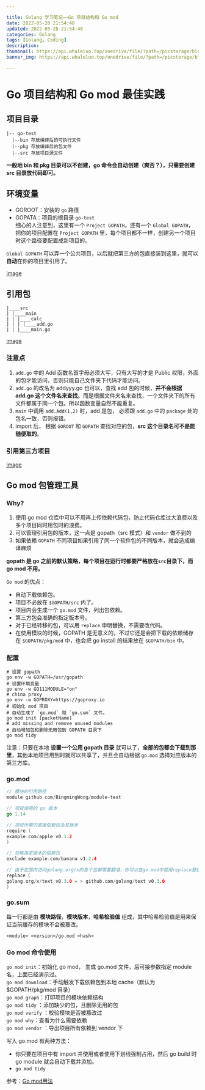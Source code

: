 ```yaml
---

title: Golang 学习笔记——Go 项目结构和 Go mod
date: 2022-05-28 21:54:48
updated: 2022-05-28 21:54:48
categories: Golang
tags: [Golang, Coding]
description:
thumbnail: https://api.whaleluo.top/onedrive/file/?path=/picstorage/blog/Golang/icon_img.png&webp=true
banner_img: https://api.whaleluo.top/onedrive/file/?path=/picstorage/blog/Golang/icon_img.png&webp=true

---
```


# Go 项目结构和 Go mod 最佳实践

## 项目目录

```other
|-- go-test
  |--bin 存放编译后的可执行文件
  |--pkg 存放编译后的包文件
  |--src 存放项目源文件
```

**一般地 bin 和 pkg 目录可以不创建，go 命令会自动创建（爽否？），只需要创建 src 目录放代码即可。**

## 环境变量

- GOROOT：安装的 `go` 路径
- GOPATA：项目的根目录 `go-test`  
  细心的人注意到，这里有一个 `Project GOPATH`，还有一个 `Global GOPATH`，把你的项目配置在 `Project GOPATH` 里，每个项目都不一样，创建另一个项目时这个路径要配置成新项目的。

`Global GOPATH` 可以弄一个公共项目，以后就把第三方的包直接装到这里，就可以**自动**在你的项目里引用了。

[image](https://api.whaleluo.top/onedrive/file/?path=/picstorage/blog/img/Golang-project-gomod-1.png&webp=true)

## 引用包

```tree
|____src
| |____main
| | |____calc
| | | |____add.go
| | |____main.go
```

[image](https://api.whaleluo.top/onedrive/file/?path=/picstorage/blog/img/Golang-project-gomod-2.png&webp=true)

### 注意点

1. `add.go` 中的 Add 函数名首字母必须大写，只有大写的才是 Public 权限，外面的包才能访问，否则只能自己文件夹下代码才能访问。
2. `add.go` 的改名为 addyyy.go 也可以，查找 add 包的时候，**并不会根据 add.go 这个文件名来查找**。而是根据文件夹名来查找，一个文件夹下的所有文件都属于同一个包。所以函数变量自然不能重复。
3. `main` 中调用 `add.Add(1,2)` 时，add 是包， 必须跟 `add.go` 中的 `package` 处的包名一致，否则报错。
4. import 后， 根据 `GOROOT` 和 `GOPATH` 查找对应的包，**src 这个目录名可不是能随便取的**。

### 引用第三方项目

[image](https://api.whaleluo.top/onedrive/file/?path=/picstorage/blog/img/Golang-project-gomod-3.png&webp=true)

## Go mod 包管理工具

### Why?

1. 使用 go mod 仓库中可以不用再上传依赖代码包，防止代码仓库过大浪费以及多个项目同时用包时的浪费。
2. 可以管理引用包的版本，这一点是 gopath（src 模式）和 `vendor` 做不到的
3. 如果依赖 `GOPATH` 不同项目如果引用了同一个软件包的不同版本，就会造成编译麻烦

**gopath 是 go 之前的默认策略，每个项目在运行时都要严格放在**​**`src`**​**目录下，而 go mod 不用。**

`Go mod` 的优点：

- 自动下载依赖包。
- 项目不必放在 `$GOPATH/src` 内了。
- 项目内会生成一个 `go.mod` 文件，列出包依赖。
- 第三方包会准确的指定版本号。
- 对于已经转移的包，可以用 `replace` 申明替换，不需要改代码。
- 在使用模块的时候，GOPATH 是无意义的，不过它还是会把下载的依赖储存在 `$GOPATH/pkg/mod` 中，也会把 go install 的结果放在 `$GOPATH/bin` 中。

### 配置

```shell
# 设置 gopath
go env -w GOPATH=/usr/gopath
# 设置环境变量
go env -w GO111MODULE="on"
# china proxy
go env -w GOPROXY=https://goproxy.io
# 初始化 mod 项目
# 自动生成了 `go.mod` 和 `go.sum` 文件。
go mod init [packetName]
# add missing and remove unused modules
# 自动增加包和删除无用包到 GOPATH 目录下
go mod tidy
```

注意：只要在本地 **设置一个公用 gopath 目录** 就可以了，**全部的包都会下载到那里**，其他本地项目用到时就可以共享了，并且会自动根据 `go.mod` 选择对应版本的第三方库。

### go.mod

```go
// 模块的引用路径
module github.com/BingmingWong/module-test 

// 项目使用的 go 版本
go 1.14

// 项目所需的直接依赖包及其版本
require (
example.com/apple v0.1.2
)

// 忽略指定版本的依赖包
exclude example.com/banana v1.2.4

// 由于在国内访问golang.org/x的各个包都需要翻墙，你可以在go.mod中使用replace替换成github上对应的库。
replace（
golang.org/x/text v0.3.0 = > github.com/golang/text v0.3.0
)
```

### go.sum

每一行都是由 **模块路径**，**模块版本**，**哈希检验值** 组成，其中哈希检验值是用来保证当前缓存的模块不会被篡改。

```shell
<module> <version>/go.mod <hash>
```

### Go mod 命令使用

`go mod init`：初始化 go mod， 生成 go.mod 文件，后可接参数指定 module 名，上面已经演示过。  
`go mod download`：手动触发下载依赖包到本地 cache（默认为 $GOPATH/pkg/mod 目录）  
`go mod graph`：打印项目的模块依赖结构  
`go mod tidy` ：添加缺少的包，且删除无用的包  
`go mod verify` ：校验模块是否被篡改过  
`go mod why`：查看为什么需要依赖  
`go mod vendor` ：导出项目所有依赖到 vendor 下

写入 go.mod 有两种方法：

- 你只要在项目中有 import 并使用或者使用下划线强制占用，然后 go build 时 go module 就会自动下载并添加。
- `go mod tidy`

参考：[Go mod用法](https://golang-minibear2333.github.io/1.base/1-3-go-mod/#134-go-mod-%E5%91%BD%E4%BB%A4%E7%9A%84%E4%BD%BF%E7%94%A8)
